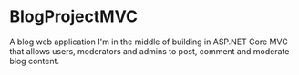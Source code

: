 # BlogProjectMVC
 A blog web application I'm in the middle of building in ASP.NET Core MVC that allows users, moderators and admins to post, comment and moderate blog content.
